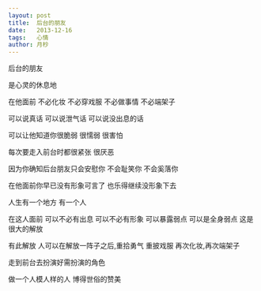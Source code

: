 ```yaml
---
layout: post
title:  后台的朋友
date:   2013-12-16
tags:   心情
author: 月杪
---
```


后台的朋友

是心灵的休息地

在他面前 不必化妆 不必穿戏服 不必做事情 不必端架子

可以说真话 可以说泄气话 可以说没出息的话

可以让他知道你很脆弱 很懦弱 很害怕

每次要走入前台时都很紧张 很厌恶

因为你确知后台朋友只会安慰你 不会耻笑你 不会奚落你

在他面前你早已没有形象可言了 也乐得继续没形象下去


人生有一个地方 有一个人

在这人面前 可以不必有出息 可以不必有形象 可以暴露弱点 可以是全身弱点 这是很大的解放

有此解放 人可以在解放一阵子之后,重拾勇气 重披戏服 再次化妆,再次端架子

走到前台去扮演好需扮演的角色

做一个人模人样的人 博得世俗的赞美